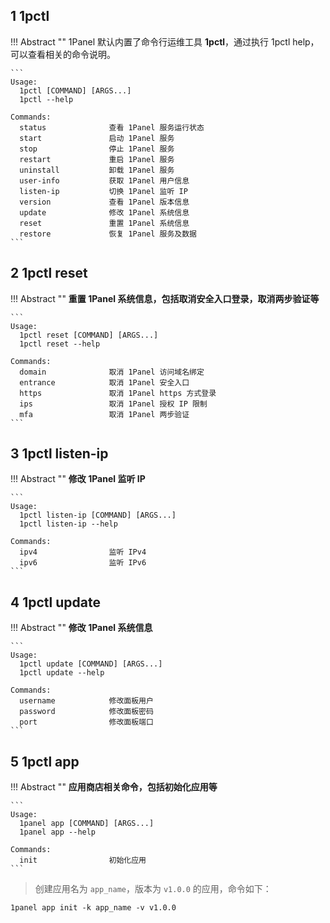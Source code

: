 
## 1 1pctl

!!! Abstract ""
    1Panel 默认内置了命令行运维工具 **1pctl**，通过执行 1pctl help，可以查看相关的命令说明。

    ```
    Usage:
      1pctl [COMMAND] [ARGS...]
      1pctl --help
    
    Commands: 
      status              查看 1Panel 服务运行状态
      start               启动 1Panel 服务
      stop                停止 1Panel 服务
      restart             重启 1Panel 服务
      uninstall           卸载 1Panel 服务
      user-info           获取 1Panel 用户信息
      listen-ip           切换 1Panel 监听 IP
      version             查看 1Panel 版本信息
      update              修改 1Panel 系统信息
      reset               重置 1Panel 系统信息
      restore             恢复 1Panel 服务及数据
    ```

## 2 1pctl reset

!!! Abstract ""
    **重置 1Panel 系统信息，包括取消安全入口登录，取消两步验证等**

    ```
    Usage:
      1pctl reset [COMMAND] [ARGS...]
      1pctl reset --help
    
    Commands: 
      domain              取消 1Panel 访问域名绑定
      entrance            取消 1Panel 安全入口
      https               取消 1Panel https 方式登录
      ips                 取消 1Panel 授权 IP 限制
      mfa                 取消 1Panel 两步验证
    ```

## 3 1pctl listen-ip

!!! Abstract ""
    **修改 1Panel 监听 IP**

    ```
    Usage:
      1pctl listen-ip [COMMAND] [ARGS...]
      1pctl listen-ip --help
    
    Commands: 
      ipv4                监听 IPv4
      ipv6                监听 IPv6
    ```

## 4 1pctl update

!!! Abstract ""
    **修改 1Panel 系统信息**

    ```
    Usage:
      1pctl update [COMMAND] [ARGS...]
      1pctl update --help
    
    Commands: 
      username            修改面板用户
      password            修改面板密码
      port                修改面板端口
    ```

## 5 1pctl app

!!! Abstract ""
    **应用商店相关命令，包括初始化应用等**

    ```
    Usage:
      1panel app [COMMAND] [ARGS...]
      1panel app --help
    
    Commands: 
      init                初始化应用
    ```

> 创建应用名为 `app_name`，版本为 `v1.0.0` 的应用，命令如下：

```shell
1panel app init -k app_name -v v1.0.0
```
